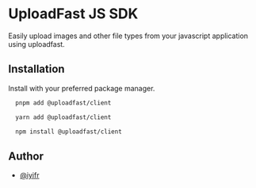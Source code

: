 # UploadFast JS SDK

Easily upload images and other file types from your javascript application using uploadfast.

## Installation

Install with your preferred package manager.

```bash
  pnpm add @uploadfast/client
```

```bash
  yarn add @uploadfast/client
```

```bash
  npm install @uploadfast/client
```

## Author

- [@iyifr](https://www.github.com/iyifr)
